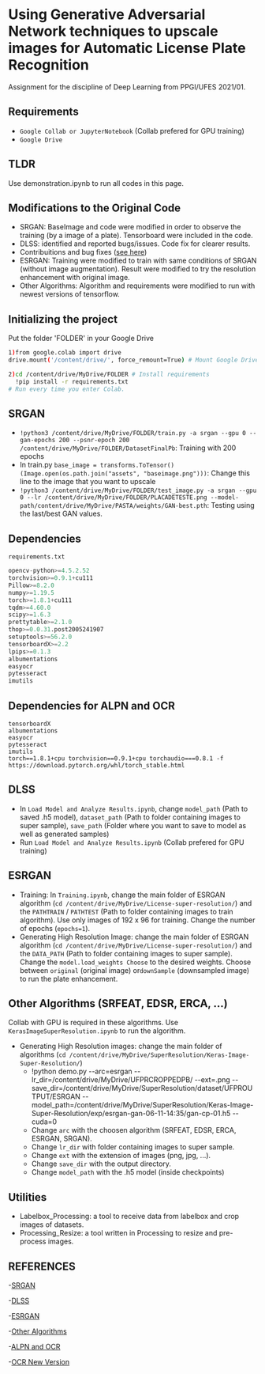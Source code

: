 # Using Generative Adversarial Network techniques to upscale images for Automatic License Plate Recognition

Assignment for the discipline of Deep Learning from PPGI/UFES 2021/01.

## Requirements

- `Google Collab or JupyterNotebook` (Collab prefered for GPU training)
- `Google Drive`

## TLDR

Use demonstration.ipynb to run all codes in this page.

## Modifications to the Original Code

- SRGAN: BaseImage and code were modified in order to observe the training (by a image of a plate). Tensorboard were included in the code. 
- DLSS: identified and reported bugs/issues. Code fix for clearer results.
- Contribuitions and bug fixes ([see here](https://github.com/Lornatang/SRGAN-PyTorch))
- ESRGAN: Training were modified to train with same conditions of SRGAN (without image augmentation). Result were modified to try the resolution enhancement with original image.
- Other Algorithms: Algorithm and requirements were modified to run with newest versions of tensorflow.

## Initializing the project

Put the folder 'FOLDER' in your Google Drive

```bash
1)from google.colab import drive
drive.mount('/content/drive/', force_remount=True) # Mount Google Drive folders.

2)cd /content/drive/MyDrive/FOLDER # Install requirements
  !pip install -r requirements.txt
# Run every time you enter Colab.
```

## SRGAN

- `!python3 /content/drive/MyDrive/FOLDER/train.py -a srgan --gpu 0 --gan-epochs 200 --psnr-epoch 200 /content/drive/MyDrive/FOLDER/DatasetFinalPb`: Training with 200 epochs
- In train.py `base_image = transforms.ToTensor()(Image.open(os.path.join("assets", "baseimage.png")))`: Change this line to the image that you want to upscale
- `!python3 /content/drive/MyDrive/FOLDER/test_image.py -a srgan --gpu 0 --lr /content/drive/MyDrive/FOLDER/PLACADETESTE.png --model-path/content/drive/MyDrive/PASTA/weights/GAN-best.pth`: Testing using the last/best GAN values.

## Dependencies

`requirements.txt`

```python
opencv-python>=4.5.2.52
torchvision>=0.9.1+cu111
Pillow>=8.2.0
numpy>=1.19.5
torch>=1.8.1+cu111
tqdm>=4.60.0
scipy>=1.6.3
prettytable>=2.1.0
thop>=0.0.31.post2005241907
setuptools>=56.2.0
tensorboardX>=2.2
lpips>=0.1.3
albumentations
easyocr
pytesseract
imutils
```

## Dependencies for ALPN and OCR

```
tensorboardX
albumentations
easyocr
pytesseract
imutils
torch==1.8.1+cpu torchvision==0.9.1+cpu torchaudio===0.8.1 -f https://download.pytorch.org/whl/torch_stable.html
```

## DLSS

- In `Load Model and Analyze Results.ipynb`, change `model_path` (Path to saved .h5 model), `dataset_path` (Path to folder containing images to super sample), `save_path` (Folder where you want to save to model as well as generated samples)
- Run `Load Model and Analyze Results.ipynb` (Collab prefered for GPU training)

## ESRGAN

- Training: In `Training.ipynb`, change the main folder of ESRGAN algorithm (`cd /content/drive/MyDrive/License-super-resolution/`) and the `PATHTRAIN` / `PATHTEST` (Path to folder containing images to train algorithm). Use only images of 192 x 96 for training. Change the number of epochs (`epochs=1`).
- Generating High Resolution Image: change the main folder of ESRGAN algorithm (`cd /content/drive/MyDrive/License-super-resolution/`) and the `DATA_PATH` (Path to folder containing images to super sample). Change the `model.load_weights Choose` to the desired weights. Choose between `original` (original image) or`downSample` (downsampled image) to run the plate enhancement.

## Other Algorithms (SRFEAT, EDSR, ERCA, ...)

Collab with GPU is required in these algorithms.
Use `KerasImageSuperResolution.ipynb` to run the algorithm.

- Generating High Resolution images: change the main folder of algorithms (`cd /content/drive/MyDrive/SuperResolution/Keras-Image-Super-Resolution/`)
  - !python demo.py --arc=esrgan --lr_dir=/content/drive/MyDrive/UFPRCROPPEDPB/ --ext=.png --save_dir=/content/drive/MyDrive/SuperResolution/dataset/UFPROUTPUT/ESRGAN --model_path=/content/drive/MyDrive/SuperResolution/Keras-Image-Super-Resolution/exp/esrgan-gan-06-11-14:35/gan-cp-01.h5 --cuda=0
  - Change `arc` with the choosen algorithm (SRFEAT, EDSR, ERCA, ESRGAN, SRGAN).
  - Change `lr_dir` with folder containing images to super sample.
  - Change `ext` with the extension of images (png, jpg, ...).
  - Change `save_dir` with the output directory.
  - Change `model_path` with the .h5 model (inside checkpoints)

## Utilities

- Labelbox_Processing: a tool to receive data from labelbox and crop images of datasets.
- Processing_Resize: a tool written in Processing to resize and pre-process images.

## REFERENCES

-[SRGAN](https://github.com/Lornatang/SRGAN-PyTorch)

-[DLSS](https://github.com/vee-upatising/DLSS)

-[ESRGAN](https://github.com/zzxvictor/License-super-resolution)

-[Other Algorithms](https://github.com/hieubkset/Keras-Image-Super-Resolution)

-[ALPN and OCR](https://github.com/PhelaPoscam/ALPN-with-OpenCV-and-EasyOCR)

-[OCR New Version](https://platerecognizer.com/)
